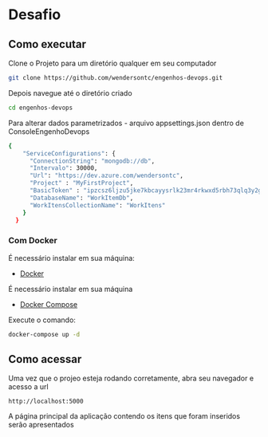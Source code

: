 # Desafio

## Como executar
Clone o Projeto para um diretório qualquer em seu computador

```bash
git clone https://github.com/wendersontc/engenhos-devops.git
```

Depois navegue até o diretório criado
```bash
cd engenhos-devops
```

Para alterar dados parametrizados - arquivo appsettings.json dentro de ConsoleEngenhoDevops
```bash
{
    "ServiceConfigurations": {
      "ConnectionString": "mongodb://db",
      "Intervalo": 30000,
      "Url": "https://dev.azure.com/wendersontc",
      "Project" : "MyFirstProject",
      "BasicToken" : "ipzcsz6ljzu5jke7kbcayysrlk23mr4rkwxd5rbh73qlq3y2gzia",
      "DatabaseName": "WorkItemDb",
      "WorkItensCollectionName": "WorkItens"
    }
  }
```

### Com Docker
É necessário instalar em sua máquina:
- [Docker](https://www.docker.com/) 

É necessário instalar em sua máquina
- [Docker Compose](https://docs.docker.com/compose/install/)

Execute o comando:
```bash
docker-compose up -d
```

## Como acessar
Uma vez que o projeo esteja rodando corretamente, abra seu navegador e acesso a url
```
http://localhost:5000
```

A página principal da aplicação contendo os itens que foram inseridos serão apresentados


